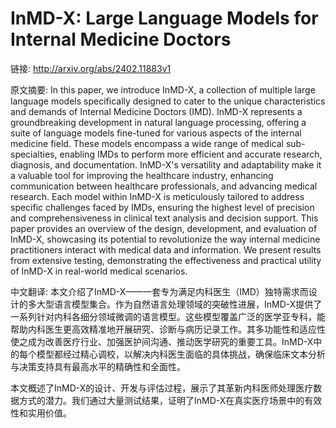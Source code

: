 # InMD-X: Large Language Models for Internal Medicine Doctors

链接: http://arxiv.org/abs/2402.11883v1

原文摘要:
In this paper, we introduce InMD-X, a collection of multiple large language
models specifically designed to cater to the unique characteristics and demands
of Internal Medicine Doctors (IMD). InMD-X represents a groundbreaking
development in natural language processing, offering a suite of language models
fine-tuned for various aspects of the internal medicine field. These models
encompass a wide range of medical sub-specialties, enabling IMDs to perform
more efficient and accurate research, diagnosis, and documentation. InMD-X's
versatility and adaptability make it a valuable tool for improving the
healthcare industry, enhancing communication between healthcare professionals,
and advancing medical research. Each model within InMD-X is meticulously
tailored to address specific challenges faced by IMDs, ensuring the highest
level of precision and comprehensiveness in clinical text analysis and decision
support. This paper provides an overview of the design, development, and
evaluation of InMD-X, showcasing its potential to revolutionize the way
internal medicine practitioners interact with medical data and information. We
present results from extensive testing, demonstrating the effectiveness and
practical utility of InMD-X in real-world medical scenarios.

中文翻译:
本文介绍了InMD-X——一套专为满足内科医生（IMD）独特需求而设计的多大型语言模型集合。作为自然语言处理领域的突破性进展，InMD-X提供了一系列针对内科各细分领域微调的语言模型。这些模型覆盖广泛的医学亚专科，能帮助内科医生更高效精准地开展研究、诊断与病历记录工作。其多功能性和适应性使之成为改善医疗行业、加强医护间沟通、推动医学研究的重要工具。InMD-X中的每个模型都经过精心调校，以解决内科医生面临的具体挑战，确保临床文本分析与决策支持具有最高水平的精确性和全面性。

本文概述了InMD-X的设计、开发与评估过程，展示了其革新内科医师处理医疗数据方式的潜力。我们通过大量测试结果，证明了InMD-X在真实医疗场景中的有效性和实用价值。
